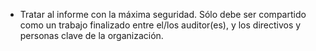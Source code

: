 
  * Tratar al informe con la máxima seguridad. Sólo debe ser compartido como un trabajo finalizado entre el/los auditor(es), y los directivos y personas clave de la organización.
  